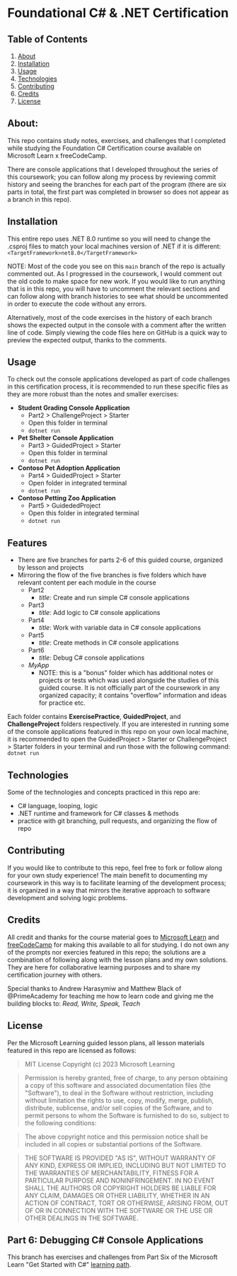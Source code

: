 # Foundational C# & .NET Certification

## Table of Contents
1. [About](#about)
2. [Installation](#installation)
3. [Usage](#usage)
4. [Technologies](#technologies)
5. [Contributing](#contributing)
6. [Credits](#credits)
7. [License](#license)

## About:
This repo contains study notes, exercises, and challenges that I completed while studying the Foundation C# Certification course available on Microsoft Learn x freeCodeCamp. 

There are console applications that I developed throughout the series of this coursework; you can follow along my process by reviewing commit history and seeing the branches for each part of the program (there are six parts in total, the first part was completed in browser so does not appear as a branch in this repo).

## Installation
This entire repo uses .NET 8.0 runtime so you will need to change the .csproj files to match your local machines version of .NET if it is different:
    `<TargetFramework>net8.0</TargetFramework>`

NOTE: Most of the code you see on this `main` branch of the repo is actually commented out. As I progressed in the coursework, I would comment out the old code to make space for new work. If you would like to run anything that is in this repo, you will have to uncomment the relevant sections and can follow along with branch histories to see what should be uncommented in order to execute the code without any errors. 

Alternatively, most of the code exercises in the history of each branch shows the expected output in the console with a comment after the written line of code. Simply viewing the code files here on GitHub is a quick way to preview the expected output, thanks to the comments.

## Usage
To check out the console applications developed as part of code challenges in this certification process, it is recommended to run these specific files as they are more robust than the notes and smaller exercises: 

- **Student Grading Console Application** 
  - Part2 > ChallengeProject > Starter
  - Open this folder in terminal
  - `dotnet run`
- **Pet Shelter Console Application**
  - Part3 > GuidedProject > Starter 
  - Open this folder in terminal
  - `dotnet run`
- **Contoso Pet Adoption Application**
  - Part4 > GuidedProject > Starter
  - Open folder in integrated terminal
  - `dotnet run`
- **Contoso Petting Zoo Application**
  - Part5 > GuidededProject
  - Open this folder in integrated terminal
  - `dotnet run`

## Features
- There are five branches for parts 2-6 of this guided course, organized by lesson and projects
- Mirroring the flow of the five branches is five folders which have relevant content per each module in the course
  - Part2 
    - *title*: Create and run simple C# console applications
  - Part3
    - *title*: Add logic to C# console applications
  - Part4
    - *title*: Work with variable data in C# console applications
  - Part5
    - *title*: Create methods in C# console applications
  - Part6
    - *title*: Debug C# console applications
  - *MyApp* 
    - NOTE: this is a "bonus" folder which has additional notes or projects or tests which was used alongside the studies of this guided course. It is not officially part of the coursework in any organized capacity; it contains "overflow" information and ideas for practice etc. 

Each folder contains **ExercisePractice**, **GuidedProject**, and **ChallengeProject** folders respectively. If you are interested in running some of the console applications featured in this repo on your own local machine, it is recommended to open the GuidedProject > Starter or ChallengeProject > Starter folders in your terminal and run those with the following command: `dotnet run`

## Technologies
Some of the technologies and concepts practiced in this repo are:
- C# language, looping, logic
- .NET runtime and framework for C# classes & methods
- practice with git branching, pull requests, and organizing the flow of repo 

## Contributing
If you would like to contribute to this repo, feel free to fork or follow along for your own study experience! The main benefit to documenting my coursework in this way is to facilitate learning of the development process; it is organized in a way that mirrors the iterative approach to software development and solving logic problems.

## Credits
All credit and thanks for the course material goes to [Microsoft Learn](https://learn.microsoft.com/en-us/training/paths/get-started-c-sharp-part-1/) and [freeCodeCamp](https://www.freecodecamp.org/learn/foundational-c-sharp-with-microsoft/) for making this available to all for studying. I do not own any of the prompts nor exercies featured in this repo; the solutions are a combination of following along with the lesson plans and my own solutions. They are here for collaborative learning purposes and to share my certification journey with others.

Special thanks to Andrew Harasymiw and Matthew Black of @PrimeAcademy for teaching me how to learn code and giving me the building blocks to: *Read, Write, Speak, Teach*

## License

Per the Microsoft Learning guided lesson plans, all lesson materials featured in this repo are licensed as follows:

> MIT License
> Copyright (c) 2023 Microsoft Learning

> Permission is hereby granted, free of charge, to any person obtaining a copy of this software and associated documentation files (the "Software"), to deal in the Software without restriction, including without limitation the rights to use, copy, modify, merge, publish, distribute, sublicense, and/or sell copies of the Software, and to permit persons to whom the Software is
furnished to do so, subject to the following conditions:

> The above copyright notice and this permission notice shall be included in all copies or substantial portions of the Software.

> THE SOFTWARE IS PROVIDED "AS IS", WITHOUT WARRANTY OF ANY KIND, EXPRESS OR IMPLIED, INCLUDING BUT NOT LIMITED TO THE WARRANTIES OF MERCHANTABILITY,
FITNESS FOR A PARTICULAR PURPOSE AND NONINFRINGEMENT. IN NO EVENT SHALL THE
AUTHORS OR COPYRIGHT HOLDERS BE LIABLE FOR ANY CLAIM, DAMAGES OR OTHER
LIABILITY, WHETHER IN AN ACTION OF CONTRACT, TORT OR OTHERWISE, ARISING FROM,
OUT OF OR IN CONNECTION WITH THE SOFTWARE OR THE USE OR OTHER DEALINGS IN THE
SOFTWARE.

## Part 6: Debugging C# Console Applications
This branch has exercises and challenges from Part Six of the Microsoft Learn "Get Started with C#" [learning path](https://learn.microsoft.com/en-us/training/paths/get-started-c-sharp-part-6/).